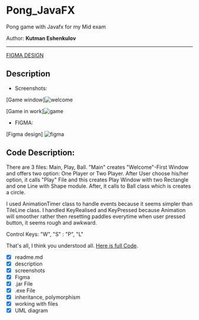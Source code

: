 # Pong_JavaFX

Pong game with Javafx for my Mid exam

Author: **Kutman Eshenkulov**

___

[FIGMA DESIGN](https://www.figma.com/file/LnsNAzvnKn0sdJJlfASK2L/PONG)

## Description

* Screenshots:

[Game window]![welcome](https://user-images.githubusercontent.com/73386100/117395142-3d27e500-af19-11eb-952d-7a18b4dd3357.png)

[Game in work]![game](https://user-images.githubusercontent.com/73386100/117395151-42852f80-af19-11eb-9cce-ab2cc1fbfd1f.png)

* FIGMA:

[Figma design] ![figma](https://user-images.githubusercontent.com/73386100/117395485-d7882880-af19-11eb-8c55-6fe0962dc3fa.png)

## Code Description:

There are 3 files: Main, Play, Ball. "Main" creates "Welcome"-First Window and offers two option: One Player or Two
Player. After User choose his/her option, it calls "Play" File and this creates Play Window with two Rectangle and one
Line with Shape module. After, it calls to Ball class which is creates a circle.

I used AnimationTimer class to handle events because it seems simpler than TileLine class. I handled KeyRealised and
KeyPressed because Animation will smoother rather then resetting paddles everytime when user pressed button, it seems
rough and awkward.

Control Keys: "W", "S" : "P", "L"

That's all, I think you understood
all. [Here is full Code](https://github.com/Kutman7/Mid-Term-JavaFX/blob/main/sample/Main.java).

* [x] readme.md
* [x] description
* [x] screenshots
* [x] Figma
* [x] .jar File
* [x] .exe File
* [x] inheritance, polymorphism
* [x] working with files
* [x] UML diagram
